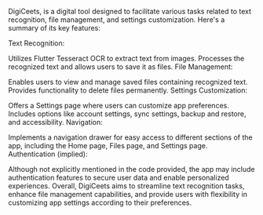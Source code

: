 DigiCeets, is a digital tool designed to facilitate various tasks related to text recognition, file management, and settings customization. Here's a summary of its key features:

Text Recognition:

Utilizes Flutter Tesseract OCR to extract text from images.
Processes the recognized text and allows users to save it as files.
File Management:

Enables users to view and manage saved files containing recognized text.
Provides functionality to delete files permanently.
Settings Customization:

Offers a Settings page where users can customize app preferences.
Includes options like account settings, sync settings, backup and restore, and accessibility.
Navigation:

Implements a navigation drawer for easy access to different sections of the app, including the Home page, Files page, and Settings page.
Authentication (implied):

Although not explicitly mentioned in the code provided, the app may include authentication features to secure user data and enable personalized experiences.
Overall, DigiCeets aims to streamline text recognition tasks, enhance file management capabilities, and provide users with flexibility in customizing app settings according to their preferences.
